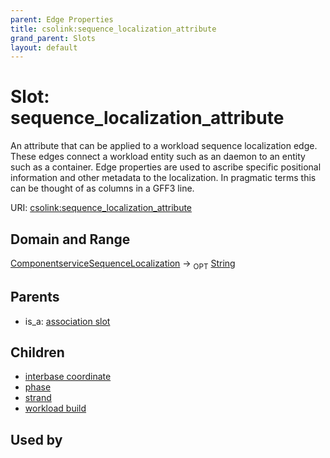 ```yaml
---
parent: Edge Properties
title: csolink:sequence_localization_attribute
grand_parent: Slots
layout: default
---
```


# Slot: sequence_localization_attribute


An attribute that can be applied to a workload sequence localization edge. These edges connect a workload entity such as an daemon to an entity such as a container. Edge properties are used to ascribe specific positional information and other metadata to the localization. In pragmatic terms this can be thought of as columns in a GFF3 line.

URI: [csolink:sequence_localization_attribute](https://w3id.org/csolink/vocab/sequence_localization_attribute)

## Domain and Range

[ComponentserviceSequenceLocalization](ComponentserviceSequenceLocalization.md) ->  <sub>OPT</sub> [String](types/String.md)

## Parents

 *  is_a: [association slot](association_slot.md)

## Children

 *  [interbase coordinate](interbase_coordinate.md)
 *  [phase](phase.md)
 *  [strand](strand.md)
 *  [workload build](workload_build.md)

## Used by

